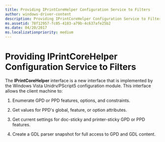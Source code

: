 ```yaml
---
title: Providing IPrintCoreHelper Configuration Service to Filters
author: windows-driver-content
description: Providing IPrintCoreHelper Configuration Service to Filters
ms.assetid: 78f12957-fc05-4183-a79b-4c637afe25b2
ms.date: 04/20/2017
ms.localizationpriority: medium
---
```


# Providing IPrintCoreHelper Configuration Service to Filters


The **IPrintCoreHelper** interface is a new interface that is implemented by the Windows Vista Unidrv/PScript5 configuration module. This interface allows the client machine to:

1.  Enumerate GPD or PPD features, options, and constraints.

2.  Get values for PPD's global, feature, or option attributes.

3.  Get current settings for doc-sticky and printer-sticky GPD or PPD features.

4.  Create a GDL parser snapshot for full access to GPD and GDL content.

 

 




